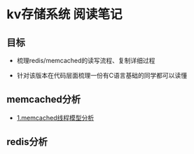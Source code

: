 # kv存储系统 阅读笔记

## 目标

- 梳理redis/memcached的读写流程、复制详细过程

- 针对该版本在代码层面梳理一份有C语言基础的同学都可以读懂


## memcached分析
- [1.memcached线程模型分析](./document/memcached线程模型分析.md)

## redis分析
